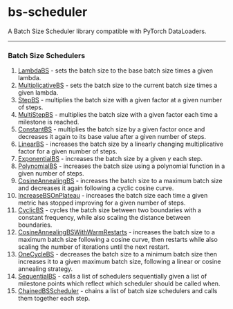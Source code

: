 # bs-scheduler

A Batch Size Scheduler library compatible with PyTorch DataLoaders.

***

### Batch Size Schedulers

1. [LambdaBS](https://ancestor-mithril.github.io/bs-scheduler/reference/#bs_scheduler.LambdaBS) - sets the batch size to the base batch size times a given lambda.
2. [MultiplicativeBS](https://ancestor-mithril.github.io/bs-scheduler/reference/#bs_scheduler.MultiplicativeBS) - sets the batch size to the current batch size times a given lambda.
3. [StepBS](https://ancestor-mithril.github.io/bs-scheduler/reference/#bs_scheduler.StepBS) - multiplies the batch size with a given factor at a given number of steps.
4. [MultiStepBS](https://ancestor-mithril.github.io/bs-scheduler/reference/#bs_scheduler.MultiStepBS) - multiplies the batch size with a given factor each time a milestone is reached.
5. [ConstantBS](https://ancestor-mithril.github.io/bs-scheduler/reference/#bs_scheduler.ConstantBS) - multiplies the batch size by a given factor once and decreases it again to its base value after a
   given number of steps.
6. [LinearBS](https://ancestor-mithril.github.io/bs-scheduler/reference/#bs_scheduler.LinearBS) - increases the batch size by a linearly changing multiplicative factor for a given number of steps.
7. [ExponentialBS](https://ancestor-mithril.github.io/bs-scheduler/reference/#bs_scheduler.ExponentialBS) - increases the batch size by a given $\gamma$ each step.
8. [PolynomialBS](https://ancestor-mithril.github.io/bs-scheduler/reference/#bs_scheduler.PolynomialBS) - increases the batch size using a polynomial function in a given number of steps.
9. [CosineAnnealingBS](https://ancestor-mithril.github.io/bs-scheduler/reference/#bs_scheduler.CosineAnnealingBS) - increases the batch size to a maximum batch size and decreases it again following a cyclic
   cosine curve.
10. [IncreaseBSOnPlateau](https://ancestor-mithril.github.io/bs-scheduler/reference/#bs_scheduler.IncreaseBSOnPlateau) - increases the batch size each time a given metric has stopped improving for a given number
    of steps.
11. [CyclicBS](https://ancestor-mithril.github.io/bs-scheduler/reference/#bs_scheduler.CyclicBS) - cycles the batch size between two boundaries with a constant frequency, while also scaling the
    distance between boundaries.
12. [CosineAnnealingBSWithWarmRestarts](https://ancestor-mithril.github.io/bs-scheduler/reference/#bs_scheduler.CosineAnnealingBSWithWarmRestarts) - increases the batch size to a maximum batch size following a cosine curve,
    then restarts while also scaling the number of iterations until the next restart.
13. [OneCycleBS](https://ancestor-mithril.github.io/bs-scheduler/reference/#bs_scheduler.OneCycleBS) - decreases the batch size to a minimum batch size then increases it to a given maximum batch size,
    following a linear or cosine annealing strategy.
14. [SequentialBS](https://ancestor-mithril.github.io/bs-scheduler/reference/#bs_scheduler.SequentialBS) - calls a list of schedulers sequentially given a list of milestone points which reflect which
    scheduler should be called when.
15. [ChainedBSScheduler](https://ancestor-mithril.github.io/bs-scheduler/reference/#bs_scheduler.ChainedBSScheduler) - chains a list of batch size schedulers and calls them together each step.
